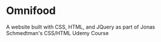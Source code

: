 # Omnifood
A website built with CSS, HTML, and JQuery as part of Jonas Schmedtman's CSS/HTML Udemy Course
